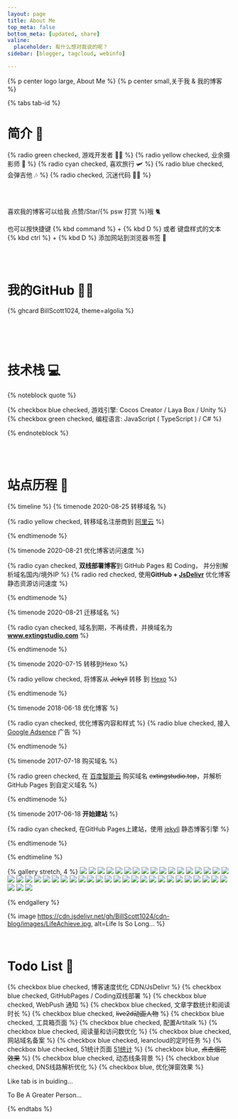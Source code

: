 ```yaml
---
layout: page
title: About Me
top_meta: false
bottom_meta: [updated, share]
valine:
  placeholder: 有什么想对我说的呢？
sidebar: [blogger, tagcloud, webinfo]

---
```


{% p center logo large, About Me %}
{% p center small,关于我 & 我的博客 %}


{% tabs tab-id %}

<!-- tab 关于 <i class="far fa-id-card"></i> -->

# 简介 📃


{% radio green checked,  游戏开发者 👨‍💻 %}
{% radio yellow checked, 业余摄影师 📸 %}
{% radio cyan checked, 喜欢旅行 🛩 %}
{% radio blue checked, 会弹吉他 🎶 %}
{% radio checked, 沉迷代码 👨‍💻 %}

<br>
<br>

喜欢我的博客可以给我 点赞/Star/{% psw 打赏 %}哦 🐈

也可以按快捷键  {% kbd command %} + {% kbd D %} 或者 键盘样式的文本 {% kbd ctrl %} + {% kbd D %} 添加网站到浏览器书签 📖

<br>
<br>

# 我的GitHub 👨‍💻 

{% ghcard BillScott1024, theme=algolia %}

<br>
<br>
<br>

# 技术栈 💻

{% noteblock quote %}

{% checkbox blue checked, 游戏引擎: Cocos Creator / Laya Box / Unity %}
{% checkbox green checked, 编程语言: JavaScript ( TypeScript ) / C# %}

{% endnoteblock %}

<br>
<br>

# 站点历程 📅

{% timeline  %}
{% timenode 2020-08-25 转移域名 %}

{% radio yellow checked, 转移域名注册商到 [阿里云](https://www.aliyun.com/) %}

{% endtimenode %}



{% timenode 2020-08-21 优化博客访问速度 %}

{% radio cyan checked, **双线部署博客**到 GitHub Pages 和 Coding， 并分别解析域名国内/境外IP %}
{% radio red checked, 使用**GitHub + [JsDelivr](https://www.jsdelivr.com/)** 优化博客静态资源访问速度 %}

{% endtimenode %}



{% timenode 2020-08-21 迁移域名 %}

{% radio cyan checked, 域名到期，不再续费，并换域名为 **www.extingstudio.com** %}

{% endtimenode %}


{% timenode 2020-07-15 转移到Hexo %}

{% radio yellow checked, 将博客从 ~~Jekyll~~ 转移 到 [Hexo](https://hexo.io/zh-cn/) %}

{% endtimenode %}


{% timenode 2018-06-18 优化博客 %}

{% radio cyan checked, 优化博客内容和样式 %}
{% radio blue checked, 接入 [Google Adsence](https://www.google.com/adsense) 广告 %}

{% endtimenode %}



{% timenode 2017-07-18 购买域名 %}

{% radio green checked, 在 [百度智能云](https://cloud.baidu.com/) 购买域名 ~~extingstudio.top~~，并解析 GitHub Pages 到自定义域名 %}

{% endtimenode %}


{% timenode 2017-06-18 **开始建站** %}

{% radio cyan checked, 在GitHub Pages上建站，使用 [jekyll](https://jekyllcn.com/) 静态博客引擎 %}

{% endtimenode %}



{% endtimeline %}

<!-- endtab -->

<!-- tab 摄影 <i class="fas fa-camera"></i> -->

{% gallery stretch, 4 %}
![](https://es-blogimg.oss-cn-hangzhou.aliyuncs.com/img/album/IMG_001.JPG)
![](https://es-blogimg.oss-cn-hangzhou.aliyuncs.com/img/album/IMG_002.JPG)
![](https://es-blogimg.oss-cn-hangzhou.aliyuncs.com/img/album/IMG_003.JPG)
![](https://es-blogimg.oss-cn-hangzhou.aliyuncs.com/img/album/IMG_004.JPG)
![](https://es-blogimg.oss-cn-hangzhou.aliyuncs.com/img/album/IMG_005.JPG)
![](https://es-blogimg.oss-cn-hangzhou.aliyuncs.com/img/album/IMG_006.JPG)
![](https://es-blogimg.oss-cn-hangzhou.aliyuncs.com/img/album/IMG_008.JPG)
![](https://es-blogimg.oss-cn-hangzhou.aliyuncs.com/img/album/IMG_009.JPG)
![](https://es-blogimg.oss-cn-hangzhou.aliyuncs.com/img/album/IMG_010.JPG)
![](https://es-blogimg.oss-cn-hangzhou.aliyuncs.com/img/album/IMG_011.JPG)
![](https://es-blogimg.oss-cn-hangzhou.aliyuncs.com/img/album/IMG_012.JPG)
![](https://es-blogimg.oss-cn-hangzhou.aliyuncs.com/img/album/IMG_013.JPG)
![](https://es-blogimg.oss-cn-hangzhou.aliyuncs.com/img/album/IMG_014.JPG)
![](https://es-blogimg.oss-cn-hangzhou.aliyuncs.com/img/album/IMG_015.JPG)
![](https://es-blogimg.oss-cn-hangzhou.aliyuncs.com/img/album/IMG_016.JPG)
![](https://es-blogimg.oss-cn-hangzhou.aliyuncs.com/img/album/IMG_017.JPG)
![](https://es-blogimg.oss-cn-hangzhou.aliyuncs.com/img/album/IMG_018.JPG)
![](https://es-blogimg.oss-cn-hangzhou.aliyuncs.com/img/album/IMG_019.JPG)
![](https://es-blogimg.oss-cn-hangzhou.aliyuncs.com/img/album/IMG_020.JPG)
![](https://es-blogimg.oss-cn-hangzhou.aliyuncs.com/img/album/IMG_021.JPG)
![](https://es-blogimg.oss-cn-hangzhou.aliyuncs.com/img/album/IMG_022.JPG)
![](https://es-blogimg.oss-cn-hangzhou.aliyuncs.com/img/album/IMG_023.JPG)
![](https://es-blogimg.oss-cn-hangzhou.aliyuncs.com/img/album/IMG_024.JPG)
![](https://es-blogimg.oss-cn-hangzhou.aliyuncs.com/img/album/IMG_025.JPG)
![](https://es-blogimg.oss-cn-hangzhou.aliyuncs.com/img/album/IMG_026.JPG)
![](https://es-blogimg.oss-cn-hangzhou.aliyuncs.com/img/album/IMG_027.JPG)
![](https://es-blogimg.oss-cn-hangzhou.aliyuncs.com/img/album/IMG_028.JPG)
![](https://es-blogimg.oss-cn-hangzhou.aliyuncs.com/img/album/IMG_029.JPG)
![](https://es-blogimg.oss-cn-hangzhou.aliyuncs.com/img/album/IMG_030.JPG)
![](https://es-blogimg.oss-cn-hangzhou.aliyuncs.com/img/album/IMG_031.JPG)
![](https://es-blogimg.oss-cn-hangzhou.aliyuncs.com/img/album/IMG_032.JPG)
![](https://es-blogimg.oss-cn-hangzhou.aliyuncs.com/img/album/IMG_033.JPG)
![](https://es-blogimg.oss-cn-hangzhou.aliyuncs.com/img/album/IMG_034.JPG)
![](https://es-blogimg.oss-cn-hangzhou.aliyuncs.com/img/album/IMG_035.JPG)
![](https://es-blogimg.oss-cn-hangzhou.aliyuncs.com/img/album/IMG_036.JPG)
![](https://es-blogimg.oss-cn-hangzhou.aliyuncs.com/img/album/IMG_037.JPG)
![](https://es-blogimg.oss-cn-hangzhou.aliyuncs.com/img/album/IMG_039.JPG)
![](https://es-blogimg.oss-cn-hangzhou.aliyuncs.com/img/album/IMG_040.JPG)
![](https://es-blogimg.oss-cn-hangzhou.aliyuncs.com/img/album/IMG_041.JPG)
![](https://es-blogimg.oss-cn-hangzhou.aliyuncs.com/img/album/IMG_042.JPG)
![](https://es-blogimg.oss-cn-hangzhou.aliyuncs.com/img/album/IMG_043.JPG)
![](https://es-blogimg.oss-cn-hangzhou.aliyuncs.com/img/album/IMG_044.JPG)
![](https://es-blogimg.oss-cn-hangzhou.aliyuncs.com/img/album/IMG_045.JPG)
![](https://es-blogimg.oss-cn-hangzhou.aliyuncs.com/img/album/IMG_046.JPG)
![](https://es-blogimg.oss-cn-hangzhou.aliyuncs.com/img/album/IMG_047.JPG)



{% endgallery %}

<!-- endtab -->

<!-- tab 生活 <i class="fas fa-star"></i> -->

  {% image https://cdn.jsdelivr.net/gh/BillScott1024/cdn-blog/images/LifeAchieve.jpg, alt=Life Is So Long... %}

<!-- endtab -->

<!-- tab 待办 <i class="fas fa-list-ul"></i> -->
<br>

# Todo List 📜

{% checkbox blue checked, 博客速度优化 CDN/JsDelivr %}
{% checkbox blue checked, GitHubPages / Coding双线部署 %}
{% checkbox blue checked, WebPush 通知 %}
{% checkbox blue checked, 文章字数统计和阅读时长 %}
{% checkbox blue checked, ~~live2d动画人物~~ %}
{% checkbox blue checked, 工具箱页面 %}
{% checkbox blue checked, 配置Artitalk %}
{% checkbox blue checked, 阅读量和访问数优化 %}
{% checkbox blue checked, 网站域名备案 %}
{% checkbox blue checked, leancloud的定时任务 %}
{% checkbox blue checked, 51统计页面 [51统计](https://web.51.la/) %}
{% checkbox blue, ~~点击烟花效果~~ %}
{% checkbox blue checked, 动态线条背景 %}
{% checkbox blue checked, DNS线路解析优化 %}
{% checkbox blue, 优化弹窗效果 %}
<br>

<!-- endtab -->

<!-- tab Like <i class="fas fa-heart"></i> -->
  Like tab is in buiding...

  To Be A Greater Person...
<!-- endtab -->

{% endtabs %}





